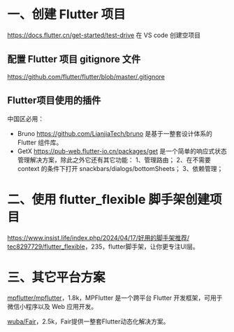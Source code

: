 # 一、创建 Flutter 项目

<https://docs.flutter.cn/get-started/test-drive> 在 VS code 创建空项目

## 配置 Flutter 项目 gitignore 文件
<https://github.com/flutter/flutter/blob/master/.gitignore>


## Flutter项目使用的插件

中国区必用：
* Bruno <https://github.com/LianjiaTech/bruno> 是基于一整套设计体系的 Flutter 组件库。
* GetX <https://pub-web.flutter-io.cn/packages/get> 是一个简单的响应式状态管理解决方案，除此之外它还有其它功能：
    1、管理路由；
    2、在不需要 context 的条件下打开 snackbars/dialogs/bottomSheets；
    3、依赖管理；


# 二、使用 flutter_flexible 脚手架创建项目
<https://www.insist.life/index.php/2024/04/17/好用的脚手架推荐/>
[tec8297729/flutter_flexible](https://github.com/tec8297729/flutter_flexible)，235，flutter脚手架，让你更专注UI层。


# 三、其它平台方案

[mpflutter/mpflutter](https://github.com/mpflutter/mpflutter)，1.8k，MPFlutter 是一个跨平台 Flutter 开发框架，可用于微信小程序以及 Web 应用开发。

[wuba/Fair](https://github.com/wuba/fair)，2.5k，Fair提供一整套Flutter动态化解决方案。
